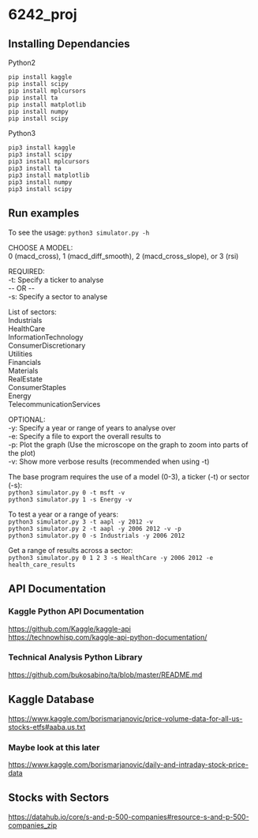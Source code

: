# 6242_proj

## Installing Dependancies
Python2
```
pip install kaggle
pip install scipy
pip install mplcursors
pip install ta
pip install matplotlib
pip install numpy
pip install scipy
```
Python3
```
pip3 install kaggle
pip3 install scipy
pip3 install mplcursors
pip3 install ta
pip3 install matplotlib
pip3 install numpy
pip3 install scipy
```

## Run examples
To see the usage:
```python3 simulator.py -h```

CHOOSE A MODEL:  
0 (macd_cross), 1 (macd_diff_smooth), 2 (macd_cross_slope), or 3 (rsi)  

REQUIRED:  
-t: Specify a ticker to analyse  
-- OR --  
-s: Specify a sector to analyse  

List of sectors:  
    Industrials  
    HealthCare  
    InformationTechnology  
    ConsumerDiscretionary  
    Utilities  
    Financials  
    Materials  
    RealEstate  
    ConsumerStaples  
    Energy  
    TelecommunicationServices

OPTIONAL:  
-y: Specify a year or range of years to analyse over  
-e: Specify a file to export the overall results to  
-p: Plot the graph (Use the microscope on the graph to zoom into parts of the plot)  
-v: Show more verbose results (recommended when using -t)  

The base program requires the use of a model (0-3), a ticker (-t) or sector (-s):  
```python3 simulator.py 0 -t msft -v```  
```python3 simulator.py 1 -s Energy -v```  

To test a year or a range of years:  
```python3 simulator.py 3 -t aapl -y 2012 -v```  
```python3 simulator.py 2 -t aapl -y 2006 2012 -v -p```  
```python3 simulator.py 0 -s Industrials -y 2006 2012```  

Get a range of results across a sector:  
```python3 simulator.py 0 1 2 3 -s HealthCare -y 2006 2012 -e health_care_results```  




## API Documentation
### Kaggle Python API Documentation
https://github.com/Kaggle/kaggle-api  
https://technowhisp.com/kaggle-api-python-documentation/  

### Technical Analysis Python Library
https://github.com/bukosabino/ta/blob/master/README.md  

## Kaggle Database
https://www.kaggle.com/borismarjanovic/price-volume-data-for-all-us-stocks-etfs#aaba.us.txt  

### Maybe look at this later
https://www.kaggle.com/borismarjanovic/daily-and-intraday-stock-price-data  

## Stocks with Sectors
https://datahub.io/core/s-and-p-500-companies#resource-s-and-p-500-companies_zip  
